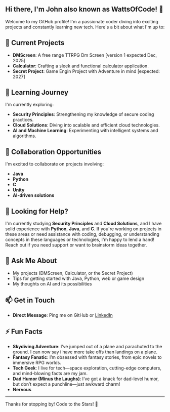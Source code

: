 ## Hi there, I'm John also known as WattsOfCode! 👋

Welcome to my GitHub profile! I'm a passionate coder diving into exciting projects and constantly learning new tech. Here's a bit about what I'm up to:

## 🔭 Current Projects
- **DMScreen**: A free range TTRPG Dm Screen [version 1 expected Dec, 2025] 
- **Calculator**: Crafting a sleek and functional calculator application.
- **Secret Project**: Game Engin Project with Adventure in mind [expected: 2027]

## 🌱 Learning Journey
I'm currently exploring:
- **Security Principles**: Strengthening my knowledge of secure coding practices.
- **Cloud Solutions**: Diving into scalable and efficient cloud technologies.
- **AI and Machine Learning**: Experimenting with intelligent systems and algorithms.

## 👯 Collaboration Opportunities
I'm excited to collaborate on projects involving:
- **Java**
- **Python**
- **C**
- **Unity**
- **AI-driven solutions**

## 🤔 Looking for Help?
  I'm currently studying **Security Principles** and **Cloud Solutions**, and I have solid experience with **Python**, 
  **Java**, and **C**. If you're working on projects in these areas or need assistance with coding, debugging, or understanding 
  concepts in these languages or technologies, I'm happy to lend a hand! Reach out if you need support or want to brainstorm 
  ideas together.

## 💬 Ask Me About
- My projects (DMScreen, Calculator, or the Secret Project)
- Tips for getting started with Java, Python, web or game design
- My thoughts on AI and its possibilities

## 📫 Get in Touch
- **Direct Message**: Ping me on GitHub or [LinkedIn](https://www.linkedin.com/in/john-deardorff-940a70a4/)

## ⚡ Fun Facts
- **Skydiving Adventure**: I’ve jumped out of a plane and parachuted to the ground. I can now say i have more take offs than landings on a plane.
- **Fantasy Fanatic**: I’m obsessed with fantasy stories, from epic novels to immersive RPG worlds.
- **Tech Geek**: I live for tech—space exploration, cutting-edge computers, and mind-blowing facts are my jam.
- **Dad Humor (Minus the Laughs)**: I’ve got a knack for dad-level humor, but don’t expect a punchline—just awkward charm!
- **Nervous**

---

Thanks for stopping by! Code to the Stars! 🚀
